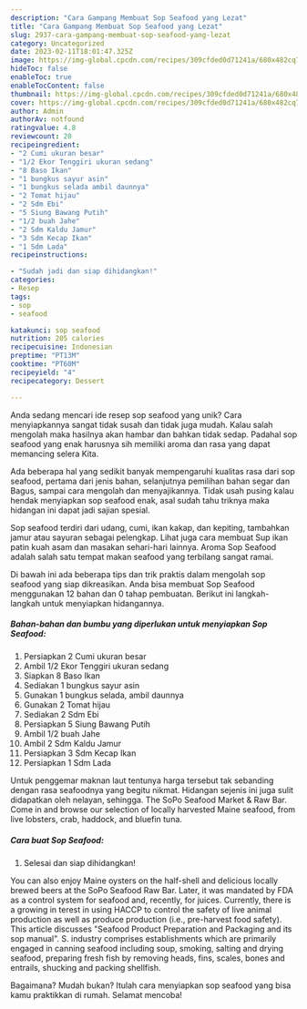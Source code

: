 ```yaml
---
description: "Cara Gampang Membuat Sop Seafood yang Lezat"
title: "Cara Gampang Membuat Sop Seafood yang Lezat"
slug: 2937-cara-gampang-membuat-sop-seafood-yang-lezat
category: Uncategorized
date: 2023-02-11T18:01:47.325Z
image: https://img-global.cpcdn.com/recipes/309cfded0d71241a/680x482cq70/sop-seafood-foto-resep-utama.jpg
hideToc: false
enableToc: true
enableTocContent: false
thumbnail: https://img-global.cpcdn.com/recipes/309cfded0d71241a/680x482cq70/sop-seafood-foto-resep-utama.jpg
cover: https://img-global.cpcdn.com/recipes/309cfded0d71241a/680x482cq70/sop-seafood-foto-resep-utama.jpg
author: Admin
authorAv: notfound
ratingvalue: 4.8
reviewcount: 20
recipeingredient:
- "2 Cumi ukuran besar"
- "1/2 Ekor Tenggiri ukuran sedang"
- "8 Baso Ikan"
- "1 bungkus sayur asin"
- "1 bungkus selada ambil daunnya"
- "2 Tomat hijau"
- "2 Sdm Ebi"
- "5 Siung Bawang Putih"
- "1/2 buah Jahe"
- "2 Sdm Kaldu Jamur"
- "3 Sdm Kecap Ikan"
- "1 Sdm Lada"
recipeinstructions:

- "Sudah jadi dan siap dihidangkan!"
categories:
- Resep
tags:
- sop
- seafood

katakunci: sop seafood 
nutrition: 205 calories
recipecuisine: Indonesian
preptime: "PT13M"
cooktime: "PT60M"
recipeyield: "4"
recipecategory: Dessert

---
```





Anda sedang mencari ide resep sop seafood yang unik? Cara menyiapkannya sangat tidak susah dan tidak juga mudah. Kalau salah mengolah maka hasilnya akan hambar dan bahkan tidak sedap. Padahal sop seafood yang enak harusnya sih memiliki aroma dan rasa yang dapat memancing selera Kita.





Ada beberapa hal yang sedikit banyak mempengaruhi kualitas rasa dari sop seafood, pertama dari jenis bahan, selanjutnya pemilihan bahan segar dan Bagus, sampai cara mengolah dan menyajikannya. Tidak usah pusing kalau hendak menyiapkan sop seafood enak,      asal sudah tahu triknya maka hidangan ini dapat jadi sajian spesial.














Sop seafood terdiri dari udang, cumi, ikan kakap, dan kepiting, tambahkan jamur atau sayuran sebagai pelengkap. Lihat juga cara membuat Sup ikan patin kuah asam dan masakan sehari-hari lainnya. Aroma Sop Seafood adalah salah satu tempat makan seafood yang terbilang sangat ramai.






Di bawah ini ada beberapa tips dan trik praktis dalam mengolah sop seafood yang siap dikreasikan. Anda bisa membuat Sop Seafood menggunakan 12 bahan dan 0 tahap pembuatan. Berikut ini langkah-langkah untuk menyiapkan hidangannya.

<!--inarticleads1-->

##### Bahan-bahan dan bumbu yang diperlukan untuk menyiapkan Sop Seafood:

1. Persiapkan 2 Cumi ukuran besar
1. Ambil 1/2 Ekor Tenggiri ukuran sedang
1. Siapkan 8 Baso Ikan
1. Sediakan 1 bungkus sayur asin
1. Gunakan 1 bungkus selada, ambil daunnya
1. Gunakan 2 Tomat hijau
1. Sediakan 2 Sdm Ebi
1. Persiapkan 5 Siung Bawang Putih
1. Ambil 1/2 buah Jahe
1. Ambil 2 Sdm Kaldu Jamur
1. Persiapkan 3 Sdm Kecap Ikan
1. Persiapkan 1 Sdm Lada


Untuk penggemar maknan laut tentunya harga tersebut tak sebanding dengan rasa seafoodnya yang begitu nikmat. Hidangan sejenis ini juga sulit didapatkan oleh nelayan, sehingga. The SoPo Seafood Market &amp; Raw Bar. Come in and browse our selection of locally harvested Maine seafood, from live lobsters, crab, haddock, and bluefin tuna. 

<!--inarticleads2-->

##### Cara buat Sop Seafood:


1. Selesai dan siap dihidangkan!

You can also enjoy Maine oysters on the half-shell and delicious locally brewed beers at the SoPo Seafood Raw Bar. Later, it was mandated by FDA as a control system for seafood and, recently, for juices. Currently, there is a growing in terest in using HACCP to control the safety of live animal production as well as produce production (i.e., pre-harvest food safety). This article discusses &#34;Seafood Product Preparation and Packaging and its sop manual&#34;. S. industry comprises establishments which are primarily engaged in canning seafood including soup, smoking, salting and drying seafood, preparing fresh fish by removing heads, fins, scales, bones and entrails, shucking and packing shellfish. 

Bagaimana? Mudah bukan? Itulah cara menyiapkan sop seafood yang bisa kamu praktikkan di rumah. Selamat mencoba!
